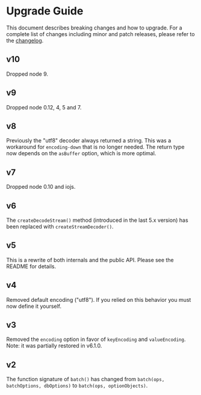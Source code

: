 # Upgrade Guide

This document describes breaking changes and how to upgrade. For a complete list of changes including minor and patch releases, please refer to the [changelog](CHANGELOG.md).

## v10

Dropped node 9.

## v9

Dropped node 0.12, 4, 5 and 7.

## v8

Previously the "utf8" decoder always returned a string. This was a workaround for `encoding-down` that is no longer needed. The return type now depends on the `asBuffer` option, which is more optimal.

## v7

Dropped node 0.10 and iojs.

## v6

The `createDecodeStream()` method (introduced in the last 5.x version) has been replaced with `createStreamDecoder()`.

## v5

This is a rewrite of both internals and the public API. Please see the README for details.

## v4

Removed default encoding ("utf8"). If you relied on this behavior you must now define it yourself.

## v3

Removed the `encoding` option in favor of `keyEncoding` and `valueEncoding`. Note: it was partially restored in v6.1.0.

## v2

The function signature of `batch()` has changed from `batch(ops, batchOptions, dbOptions)` to `batch(ops, optionObjects)`.
